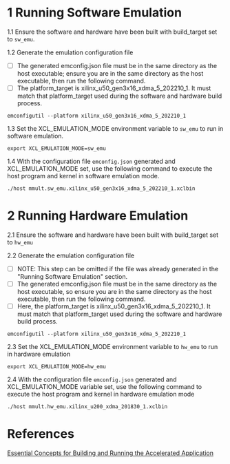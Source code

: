 

# 1 Running Software Emulation

1.1 Ensure the software and hardware have been built with build_target set to `sw_emu`.


1.2 Generate the emulation configuration file

- [ ] The generated emconfig.json file must be in the same directory as the host executable; ensure you are in the same directory as the host executable, then run the following command.
- [ ] The platform_target is xilinx_u50_gen3x16_xdma_5_202210_1. It must match that platform_target used during the software and hardware build process.

```
emconfigutil --platform xilinx_u50_gen3x16_xdma_5_202210_1
```

1.3 Set the XCL_EMULATION_MODE environment variable to `sw_emu` to run in software emulation.

```
export XCL_EMULATION_MODE=sw_emu
```

1.4 With the configuration file `emconfig.json` generated and XCL_EMULATION_MODE set, use the following command to execute the host program and kernel in software emulation mode.

```
./host mmult.sw_emu.xilinx_u50_gen3x16_xdma_5_202210_1.xclbin
```

# 2 Running Hardware Emulation

2.1 Ensure the software and hardware have been built with build_target set to `hw_emu`

2.2 Generate the emulation configuration file

- [ ] NOTE: This step can be omitted if the file was already generated in the "Running Software Emulation" section.
- [ ] The generated emconfig.json file must be in the same directory as the host executable, so ensure you are in the same directory as the host executable, then run the following command.
- [ ] Here, the platform_target is xilinx_u50_gen3x16_xdma_5_202210_1. It must match that platform_target used during the software and hardware build process.

```
emconfigutil --platform xilinx_u50_gen3x16_xdma_5_202210_1
```

2.3 Set the XCL_EMULATION_MODE environment variable to `hw_emu` to run in hardware emulation

```
export XCL_EMULATION_MODE=hw_emu
```

2.4 With the configuration file `emconfig.json` generated and XCL_EMULATION_MODE variable set, use the following command to execute the host program and kernel in hardware emulation mode

```
./host mmult.hw_emu.xilinx_u200_xdma_201830_1.xclbin
```


# References

[Essential Concepts for Building and Running the Accelerated Application](https://github.com/Xilinx/SDAccel-Tutorials/blob/master/docs/Pathway3/Emulation.md)
